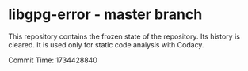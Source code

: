 # libgpg-error - master branch

This repository contains the frozen state of the repository.
Its history is cleared. It is used only for static code
analysis with Codacy.

Commit Time: 1734428840